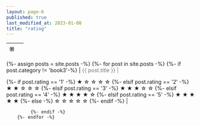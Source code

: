 ```yaml
---
layout: page-6
published: true
last_modified_at: 2023-01-08
title: "rating"
---
```


| ⁜ |  |
|:---:|:---- |
   {%- assign posts = site.posts -%}
         {%- for post in site.posts -%}
            {%- if post.category != 'book3'-%}
 | <span style="font-size: 100%; cursor: default; color: #777;" class="link1"> 
       {{ post.title }} |

   {%- if post.rating == '1' -%}
 &#9733; &#9734; &#9734; &#9734; &#9734;
 {%- elsif post.rating == '2' -%}
 &#9733; &#9733; &#9734; &#9734; &#9734;
 {%- elsif post.rating == '3' -%}
 &#9733; &#9733; &#9733; &#9734; &#9734;
 {%- elsif post.rating == '4' -%}
 &#9733; &#9733; &#9733; &#9733; &#9734;
 {%- elsif post.rating == '5' -%}
 &#9733; &#9733; &#9733; &#9733; &#9733;
 {%- else -%}
 &#9734; &#9734; &#9734; &#9734; &#9734;
 {%- endif -%} </span>|
   <div style="clear: both;"></div>
       
             {%- endif -%}
        {%- endfor -%} 
